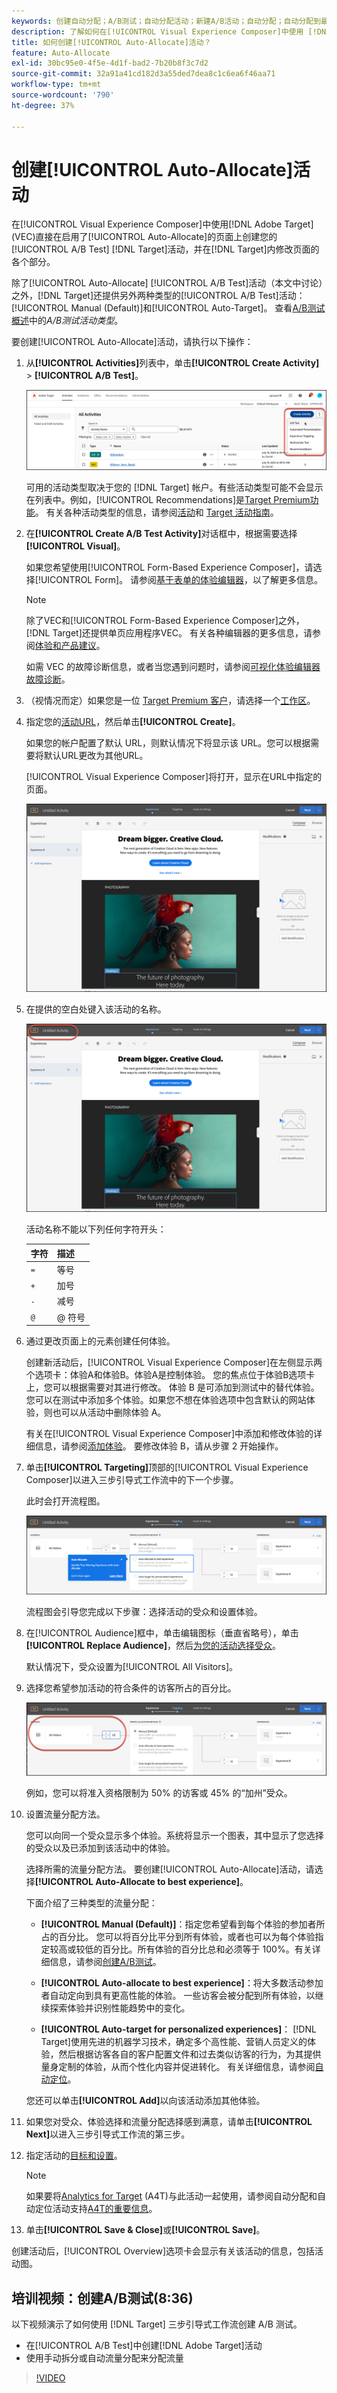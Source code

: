 ```yaml
---
keywords: 创建自动分配；A/B测试；自动分配活动；新建A/B活动；自动分配；自动分配到最佳体验；分配；自动分配
description: 了解如何在[!UICONTROL Visual Experience Composer]中使用 [!DNL Adobe Target]  (VEC)来创建[!UICONTROL Auto-Allocate] A/B测试活动。
title: 如何创建[!UICONTROL Auto-Allocate]活动？
feature: Auto-Allocate
exl-id: 30bc95e0-4f5e-4d1f-bad2-7b20b8f3c7d2
source-git-commit: 32a91a41cd182d3a55ded7dea8c1c6ea6f46aa71
workflow-type: tm+mt
source-wordcount: '790'
ht-degree: 37%

---
```


# 创建[!UICONTROL Auto-Allocate]活动

在[!UICONTROL Visual Experience Composer]中使用[!DNL Adobe Target] (VEC)直接在启用了[!UICONTROL Auto-Allocate]的页面上创建您的[!UICONTROL A/B Test] [!DNL Target]活动，并在[!DNL Target]内修改页面的各个部分。

除了[!UICONTROL Auto-Allocate] [!UICONTROL A/B Test]活动（本文中讨论）之外，[!DNL Target]还提供另外两种类型的[!UICONTROL A/B Test]活动：[!UICONTROL Manual (Default)]和[!UICONTROL Auto-Target]。 查看[A/B测试概述](/help/main/c-activities/t-test-ab/test-ab.md#types)中的&#x200B;*A/B测试活动类型*。

要创建[!UICONTROL Auto-Allocate]活动，请执行以下操作：

1. 从&#x200B;**[!UICONTROL Activities]**&#x200B;列表中，单击&#x200B;**[!UICONTROL Create Activity]** > **[!UICONTROL A/B Test]**。

   ![“创建活动”下拉列表](/help/main/c-activities/t-test-ab/t-test-create-ab/assets/ab_select-new.png)

   可用的活动类型取决于您的 [!DNL Target] 帐户。有些活动类型可能不会显示在列表中。例如，[!UICONTROL Recommendations]是[Target Premium功能](/help/main/c-intro/intro.md#premium)。 有关各种活动类型的信息，请参阅[活动](/help/main/c-activities/activities.md)和 [Target 活动指南](/help/main/c-activities/target-activities-guide.md)。

1. 在&#x200B;**[!UICONTROL Create A/B Test Activity]**&#x200B;对话框中，根据需要选择&#x200B;**[!UICONTROL Visual]**。

   如果您希望使用[!UICONTROL Form-Based Experience Composer]，请选择[!UICONTROL Form]。 请参阅[基于表单的体验编辑器](/help/main/c-experiences/form-experience-composer.md)，以了解更多信息。

   >[!NOTE]
   >
   >除了VEC和[!UICONTROL Form-Based Experience Composer]之外，[!DNL Target]还提供单页应用程序VEC。 有关各种编辑器的更多信息，请参阅[体验和产品建议](/help/main/c-experiences/experiences.md)。
   >
   >如需 VEC 的故障诊断信息，或者当您遇到问题时，请参阅[可视化体验编辑器故障诊断](/help/main/c-experiences/c-visual-experience-composer/r-troubleshoot-composer/troubleshoot-composer.md)。

1. （视情况而定）如果您是一位 [Target Premium 客户](/help/main/c-intro/intro.md#premium)，请选择一个[工作区](/help/main/administrating-target/c-user-management/property-channel/property-channel.md)。

1. 指定您的[活动URL](/help/main/c-activities/t-test-ab/t-test-create-ab/ab-activity-url.md)，然后单击&#x200B;**[!UICONTROL Create]**。

   如果您的帐户配置了默认 URL，则默认情况下将显示该 URL。您可以根据需要将默认URL更改为其他URL。

   [!UICONTROL Visual Experience Composer]将打开，显示在URL中指定的页面。

   ![VEC](/help/main/c-activities/t-test-ab/t-test-create-ab/assets/vec-new.png)

1. 在提供的空白处键入该活动的名称。

   ![名称字段](/help/main/c-activities/t-test-ab/t-test-create-ab/assets/ab_newname-new.png)

   活动名称不能以下列任何字符开头：

   | 字符 | 描述 |
   |--- |--- |
   | `=` | 等号 |
   | `+` | 加号 |
   | `-` | 减号 |
   | `@` | @ 符号 |

1. 通过更改页面上的元素创建任何体验。

   创建新活动后，[!UICONTROL Visual Experience Composer]在左侧显示两个选项卡：体验A和体验B。体验A是控制体验。 您的焦点位于体验B选项卡上，您可以根据需要对其进行修改。 体验 B 是可添加到测试中的替代体验。您可以在测试中添加多个体验。如果您不想在体验选项中包含默认的网站体验，则也可以从活动中删除体验 A。

   有关在[!UICONTROL Visual Experience Composer]中添加和修改体验的详细信息，请参阅[添加体验](/help/main/c-activities/t-test-ab/t-test-create-ab/ab-add-experience.md)。 要修改体验 B，请从步骤 2 开始操作。

1. 单击&#x200B;**[!UICONTROL Targeting]**&#x200B;顶部的[!UICONTROL Visual Experience Composer]以进入三步引导式工作流中的下一个步骤。

   此时会打开流程图。

   ![A/B 测试定位步骤](/help/main/c-activities/t-test-ab/t-test-create-ab/assets/ab_flow-new.png)

   流程图会引导您完成以下步骤：选择活动的受众和设置体验。

1. 在[!UICONTROL Audience]框中，单击编辑图标（垂直省略号），单击&#x200B;**[!UICONTROL Replace Audience]**，然后[为您的活动选择受众](/help/main/c-activities/t-test-ab/t-test-create-ab/ab-audience.md)。

   默认情况下，受众设置为[!UICONTROL All Visitors]。

1. 选择您希望参加活动的符合条件的访客所占的百分比。

   ![受众百分比](/help/main/c-activities/t-test-ab/t-test-create-ab/assets/audperc-new.png)

   例如，您可以将准入资格限制为 50% 的访客或 45% 的“加州”受众。

1. 设置流量分配方法。

   您可以向同一个受众显示多个体验。系统将显示一个图表，其中显示了您选择的受众以及已添加到该活动中的体验。

   选择所需的流量分配方法。 要创建[!UICONTROL Auto-Allocate]活动，请选择&#x200B;**[!UICONTROL Auto-Allocate to best experience]**。

   下面介绍了三种类型的流量分配：

   * **[!UICONTROL Manual (Default)]**：指定您希望看到每个体验的参加者所占的百分比。 您可以将百分比平分到所有体验，或者也可以为每个体验指定较高或较低的百分比。所有体验的百分比总和必须等于 100%。有关详细信息，请参阅[创建A/B测试](/help/main/c-activities/t-test-ab/t-test-create-ab/test-create-ab.md)。

   * **[!UICONTROL Auto-allocate to best experience]**：将大多数活动参加者自动定向到具有更高性能的体验。 一些访客会被分配到所有体验，以继续探索体验并识别性能趋势中的变化。

   * **[!UICONTROL Auto-target for personalized experiences]**： [!DNL Target]使用先进的机器学习技术，确定多个高性能、营销人员定义的体验，然后根据访客各自的客户配置文件和过去类似访客的行为，为其提供量身定制的体验，从而个性化内容并促进转化。 有关详细信息，请参阅[自动定位](/help/main/c-activities/auto-target/auto-target-to-optimize.md)。

   您还可以单击&#x200B;**[!UICONTROL Add]**&#x200B;以向该活动添加其他体验。

1. 如果您对受众、体验选择和流量分配选择感到满意，请单击&#x200B;**[!UICONTROL Next]**&#x200B;以进入三步引导式工作流的第三步。

1. 指定活动的[目标和设置](/help/main/c-activities/t-test-ab/t-test-create-ab/ab-goals-and-settings.md)。

   >[!NOTE]
   >
   >如果要将[Analytics for Target](/help/main/c-integrating-target-with-mac/a4t/a4t.md) (A4T)与此活动一起使用，请参阅自动分配和自动定位活动支持[A4T的重要信息](/help/main/c-integrating-target-with-mac/a4t/a4t-at-aa.md)。

1. 单击&#x200B;**[!UICONTROL Save & Close]**&#x200B;或&#x200B;**[!UICONTROL Save]**。

创建活动后，[!UICONTROL Overview]选项卡会显示有关该活动的信息，包括活动图。

## 培训视频：创建A/B测试(8:36)

以下视频演示了如何使用 [!DNL Target] 三步引导式工作流创建 A/B 测试。

* 在[!UICONTROL A/B Test]中创建[!DNL Adobe Target]活动
* 使用手动拆分或自动流量分配来分配流量

>[!VIDEO](https://video.tv.adobe.com/v/30338?captions=chi_hans)
